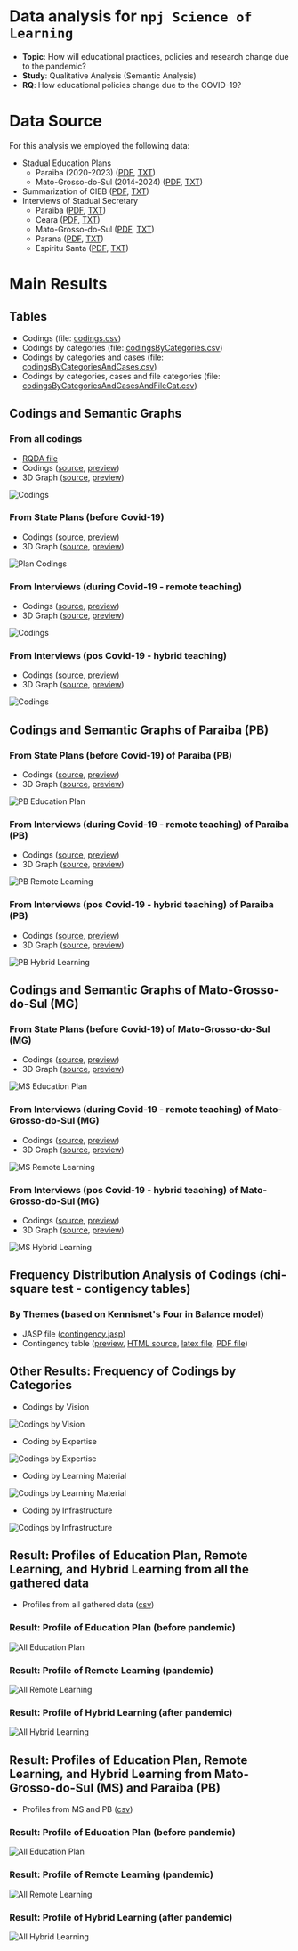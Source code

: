 # Data analysis for `npj Science of Learning`

 - **Topic**: How will educational practices, policies and research change due to the pandemic?
 - **Study**: Qualitative Analysis (Semantic Analysis)
 - **RQ**: How educational policies change due to the COVID-19?

# Data Source

For this analysis we employed the following data:
 - Stadual Education Plans
   - Paraiba (2020-2023) ([PDF](https://github.com/geiser/npj-sci-learning/blob/main/data/raw-data/Plano-Paraiba-2020-2023.pdf), [TXT](https://github.com/geiser/npj-sci-learning/blob/main/data/raw-data/Plano-Paraiba-2020-2023.txt))
   - Mato-Grosso-do-Sul (2014-2024) ([PDF](https://github.com/geiser/npj-sci-learning/blob/main/data/raw-data/Plano-Mato-Grosso-2014-2024.pdf), [TXT](https://github.com/geiser/npj-sci-learning/blob/main/data/raw-data/Plano-Mato-Grosso-do-Sul-2014-2024.txt))
 - Summarization of CIEB ([PDF](), [TXT](https://github.com/geiser/npj-sci-learning/blob/main/data/raw-data/Sistematizacao-de-casos.txt))
 - Interviews of Stadual Secretary
   - Paraiba  ([PDF](), [TXT](https://github.com/geiser/npj-sci-learning/blob/main/data/raw-data/Paraiba.txt))
   - Ceara  ([PDF](), [TXT](https://github.com/geiser/npj-sci-learning/blob/main/data/raw-data/Ceará.txt))
   - Mato-Grosso-do-Sul  ([PDF](), [TXT](https://github.com/geiser/npj-sci-learning/blob/main/data/raw-data/Mato-Grosso-do-Sul.txt))
   - Parana  ([PDF](), [TXT](https://github.com/geiser/npj-sci-learning/blob/main/data/raw-data/Parana.txt))
   - Espiritu Santa  ([PDF](), [TXT](https://github.com/geiser/npj-sci-learning/blob/main/data/raw-data/Espirito-Santo.txt)) 

# Main Results

## Tables

 - Codings (file: [codings.csv](https://github.com/geiser/npj-sci-learning/blob/main/data/codings.csv))
 - Codings by categories (file: [codingsByCategories.csv](https://github.com/geiser/npj-sci-learning/blob/main/data/codingsByCategories.csv))
 - Codings by categories and cases (file: [codingsByCategoriesAndCases.csv](https://github.com/geiser/npj-sci-learning/blob/main/data/codingsByCategoriesAndCases.csv))
 - Codings by categories, cases and file categories (file: [codingsByCategoriesAndCasesAndFileCat.csv](https://github.com/geiser/npj-sci-learning/blob/main/data/codingsByCategoriesAndCasesAndFileCat.csv))

## Codings and Semantic Graphs

### From all codings

 - [RQDA file](https://github.com/geiser/npj-sci-learning/blob/main/results/all-info.rqda)
 - Codings ([source](https://github.com/geiser/npj-sci-learning/blob/main/results/all-codings.html), [preview](https://htmlpreview.github.io/?https://github.com/geiser/npj-sci-learning/blob/main/results/all-codings.html))
 - 3D Graph ([source](https://github.com/geiser/npj-sci-learning/blob/main/results/all-codings-d3graph.html), [preview](https://htmlpreview.github.io/?https://github.com/geiser/npj-sci-learning/blob/main/results/all-codings-d3graph.html))

 ![Codings](https://github.com/geiser/npj-sci-learning/blob/main/results/all-codings.png)
 
### From State Plans (before Covid-19)

 - Codings ([source](https://github.com/geiser/npj-sci-learning/blob/main/results/plan-codings.html), [preview](https://htmlpreview.github.io/?https://github.com/geiser/npj-sci-learning/blob/main/results/plan-codings.html))
 - 3D Graph ([source](https://github.com/geiser/npj-sci-learning/blob/main/results/plan-codings-d3graph.html), [preview](https://htmlpreview.github.io/?https://github.com/geiser/npj-sci-learning/blob/main/results/plan-codings-d3graph.html))

 ![Plan Codings](https://github.com/geiser/npj-sci-learning/blob/main/results/plan-codings.png)
 
### From Interviews (during Covid-19 - remote teaching)

 - Codings ([source](https://github.com/geiser/npj-sci-learning/blob/main/results/remote-codings.html), [preview](https://htmlpreview.github.io/?https://github.com/geiser/npj-sci-learning/blob/main/results/remote-codings.html))
 - 3D Graph ([source](https://github.com/geiser/npj-sci-learning/blob/main/results/remote-codings-d3graph.html), [preview](https://htmlpreview.github.io/?https://github.com/geiser/npj-sci-learning/blob/main/results/remote-codings-d3graph.html))

 ![Codings](https://github.com/geiser/npj-sci-learning/blob/main/results/remote-codings.png)
 
### From Interviews (pos Covid-19 - hybrid teaching)

 - Codings ([source](https://github.com/geiser/npj-sci-learning/blob/main/results/hybrid-codings.html), [preview](https://htmlpreview.github.io/?https://github.com/geiser/npj-sci-learning/blob/main/results/hybrid-codings.html))
 - 3D Graph ([source](https://github.com/geiser/npj-sci-learning/blob/main/results/hybrid-codings-d3graph.html), [preview](https://htmlpreview.github.io/?https://github.com/geiser/npj-sci-learning/blob/main/results/hybrid-codings-d3graph.html))

 ![Codings](https://github.com/geiser/npj-sci-learning/blob/main/results/hybrid-codings.png)


## Codings and Semantic Graphs of Paraiba (PB)
 
### From State Plans (before Covid-19) of Paraiba (PB)

 - Codings ([source](https://github.com/geiser/npj-sci-learning/blob/main/results/plan-paraiba.html), [preview](https://htmlpreview.github.io/?https://github.com/geiser/npj-sci-learning/blob/main/results/plan-paraiba.html))
 - 3D Graph ([source](https://github.com/geiser/npj-sci-learning/blob/main/results/plan-paraiba-d3graph.html), [preview](https://htmlpreview.github.io/?https://github.com/geiser/npj-sci-learning/blob/main/results/plan-paraiba-d3graph.html))
 
 ![PB Education Plan](https://github.com/geiser/npj-sci-learning/blob/main/results/plan-paraiba.png)

### From Interviews (during Covid-19 - remote teaching) of Paraiba (PB)

 - Codings ([source](https://github.com/geiser/npj-sci-learning/blob/main/results/remote-paraiba.html), [preview](https://htmlpreview.github.io/?https://github.com/geiser/npj-sci-learning/blob/main/results/remote-paraiba.html))
 - 3D Graph ([source](https://github.com/geiser/npj-sci-learning/blob/main/results/remote-paraiba-d3graph.html), [preview](https://htmlpreview.github.io/?https://github.com/geiser/npj-sci-learning/blob/main/results/remote-paraiba-d3graph.html))
 
 ![PB Remote Learning](https://github.com/geiser/npj-sci-learning/blob/main/results/remote-paraiba.png)

### From Interviews (pos Covid-19 - hybrid teaching) of Paraiba (PB)

 - Codings ([source](https://github.com/geiser/npj-sci-learning/blob/main/results/hybrid-paraiba.html), [preview](https://htmlpreview.github.io/?https://github.com/geiser/npj-sci-learning/blob/main/results/hybrid-paraiba.html))
 - 3D Graph ([source](https://github.com/geiser/npj-sci-learning/blob/main/results/hybrid-paraiba-d3graph.html), [preview](https://htmlpreview.github.io/?https://github.com/geiser/npj-sci-learning/blob/main/results/hybrid-paraiba-d3graph.html))
 
 ![PB Hybrid Learning](https://github.com/geiser/npj-sci-learning/blob/main/results/hybrid-paraiba.png)


## Codings and Semantic Graphs of Mato-Grosso-do-Sul (MG)
 
### From State Plans (before Covid-19) of Mato-Grosso-do-Sul (MG)

 - Codings ([source](https://github.com/geiser/npj-sci-learning/blob/main/results/plan-mato-grosso-do-sul.html), [preview](https://htmlpreview.github.io/?https://github.com/geiser/npj-sci-learning/blob/main/results/plan-mato-grosso-do-sul.html))
 - 3D Graph ([source](https://github.com/geiser/npj-sci-learning/blob/main/results/plan-mato-grosso-do-sul-d3graph.html), [preview](https://htmlpreview.github.io/?https://github.com/geiser/npj-sci-learning/blob/main/results/plan-mato-grosso-do-sul-d3graph.html))

 ![MS Education Plan](https://github.com/geiser/npj-sci-learning/blob/main/results/plan-mato-grosso-do-sul.png)
 
### From Interviews (during Covid-19 - remote teaching) of Mato-Grosso-do-Sul (MG)

 - Codings ([source](https://github.com/geiser/npj-sci-learning/blob/main/results/remote-mato-grosso-do-sul.html), [preview](https://htmlpreview.github.io/?https://github.com/geiser/npj-sci-learning/blob/main/results/remote-mato-grosso-do-sul.html))
 - 3D Graph ([source](https://github.com/geiser/npj-sci-learning/blob/main/results/remote-mato-grosso-do-sul-d3graph.html), [preview](https://htmlpreview.github.io/?https://github.com/geiser/npj-sci-learning/blob/main/results/remote-mato-grosso-do-sul-d3graph.html))

 ![MS Remote Learning](https://github.com/geiser/npj-sci-learning/blob/main/results/remote-mato-grosso-do-sul.png)
 
### From Interviews (pos Covid-19 - hybrid teaching) of Mato-Grosso-do-Sul (MG)

 - Codings ([source](https://github.com/geiser/npj-sci-learning/blob/main/results/hybrid-mato-grosso-do-sul.html), [preview](https://htmlpreview.github.io/?https://github.com/geiser/npj-sci-learning/blob/main/results/hybrid-mato-grosso-do-sul.html))
 - 3D Graph ([source](https://github.com/geiser/npj-sci-learning/blob/main/results/hybrid-mato-grosso-do-sul-d3graph.html), [preview](https://htmlpreview.github.io/?https://github.com/geiser/npj-sci-learning/blob/main/results/hybrid-mato-grosso-do-sul-d3graph.html))

 ![MS Hybrid Learning](https://github.com/geiser/npj-sci-learning/blob/main/results/hybrid-mato-grosso-do-sul.png)
 

## Frequency Distribution Analysis of Codings (chi-square test - contigency tables)

### By Themes (based on Kennisnet's Four in Balance model)

 - JASP file ([contingency.jasp](https://github.com/geiser/npj-sci-learning/blob/main/results/contingency.jasp))
 - Contingency table ([preview](https://github.com/geiser/npj-sci-learning/blob/main/results/contingency.html), [HTML source](https://github.com/geiser/npj-sci-learning/blob/main/results/contingency.html), [latex file](https://github.com/geiser/npj-sci-learning/blob/main/results/contingency.tex), [PDF file](https://github.com/geiser/npj-sci-learning/blob/main/results/contingency.pdf))


## Other Results: Frequency of Codings by Categories

 - Codings by Vision

 ![Codings by Vision](https://github.com/geiser/npj-sci-learning/blob/main/results/codings-by-vision.png)

 - Coding by Expertise 

 ![Codings by Expertise](https://github.com/geiser/npj-sci-learning/blob/main/results/codings-by-expertise.png)

 - Coding by Learning Material 

 ![Codings by Learning Material](https://github.com/geiser/npj-sci-learning/blob/main/results/codings-by-material.png)

 - Coding by Infrastructure 

 ![Codings by Infrastructure](https://github.com/geiser/npj-sci-learning/blob/main/results/codings-by-infrastructure.png)


## Result: Profiles of Education Plan, Remote Learning, and Hybrid Learning from all the gathered data

 - Profiles from all gathered data ([csv](https://github.com/geiser/npj-sci-learning/blob/main/results/profiles-for-all-data.csv))

### Result: Profile of Education Plan (before pandemic) 
 
 ![All Education Plan](https://github.com/geiser/npj-sci-learning/blob/main/results/profiles-stadual-plan-MS-PB.png)

### Result: Profile of Remote Learning (pandemic)

 ![All Remote Learning](https://github.com/geiser/npj-sci-learning/blob/main/results/profiles-remote-all.png)

### Result: Profile of Hybrid Learning (after pandemic)
 
 ![All Hybrid Learning](https://github.com/geiser/npj-sci-learning/blob/main/results/profiles-hybrid-all.png)


## Result: Profiles of Education Plan, Remote Learning, and Hybrid Learning from Mato-Grosso-do-Sul (MS) and Paraiba (PB)

 - Profiles from MS and PB ([csv](https://github.com/geiser/npj-sci-learning/blob/main/results/profiles-for-MS-PB.csv))

### Result: Profile of Education Plan (before pandemic) 
 
 ![All Education Plan](https://github.com/geiser/npj-sci-learning/blob/main/results/profiles-stadual-plan-MS-PB.png)

### Result: Profile of Remote Learning (pandemic)

 ![All Remote Learning](https://github.com/geiser/npj-sci-learning/blob/main/results/profiles-remote-MS-PB.png)

### Result: Profile of Hybrid Learning (after pandemic)
 
 ![All Hybrid Learning](https://github.com/geiser/npj-sci-learning/blob/main/results/profiles-hybrid-MS-PB.png)

 
 

